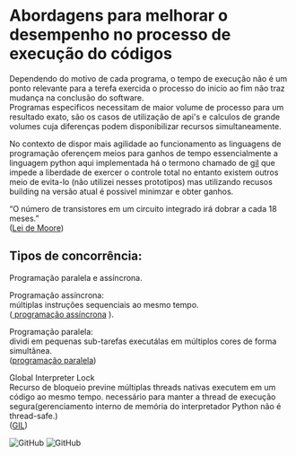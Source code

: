 
# Abordagens para melhorar o desempenho no processo de execução do códigos 

Dependendo do motivo de cada programa, o tempo de execução não é um ponto relevante para a terefa exercida o processo do inicio ao fim não traz mudança na conclusão do software.   
Programas especificos necessitam de maior volume de processo para um resultado exato, são os casos de utilização de api's e calculos de grande volumes cuja diferenças podem disponibilizar recursos simultaneamente.

No contexto de dispor mais agilidade ao funcionamento as linguagens de programação oferençem meios para ganhos de tempo essencialmente a linguagem python aqui implementada há o termono chamado de [gil](https://www.machinelearningplus.com/python/python-global-interpreter-lock-gil/) que impede a liberdade de exercer o controle total no entanto existem outros meio de evita-lo (não utilizei nesses prototipos) mas utilizando recusos building na versão atual é possivel minimzar e obter ganhos.




“O número de transistores em um circuito integrado irá dobrar a cada 18 meses.”   
([Lei de Moore](https://mittechreview.com.br/nos-nao-estamos-preparados-para-o-fim-da-lei-de-moore/))
 
 
 
 ## Tipos  de concorrência:  
Programação paralela e assíncrona.

Programação assíncrona:  
múltiplas instruções sequenciais
ao mesmo tempo.         
([ programação assíncrona](https://developer.mozilla.org/pt-BR/docs/Learn/JavaScript/Asynchronous/Concepts)
).

Programação paralela:   
dividi em pequenas sub-tarefas executálas em múltiplos cores de forma simultânea.  
([programação paralela](https://pt.wikipedia.org/wiki/Computa%C3%A7%C3%A3o_paralela
))

Global Interpreter Lock  
 Recurso de bloqueio  previne  múltiplas threads nativas executem em um código ao mesmo tempo.
necessário para manter a thread de execução segura(gerenciamento interno de memória do
interpretador Python não é thread-safe.)  
([GIL](https://www.machinelearningplus.com/python/python-global-interpreter-lock-gil/))



 ![GitHub](https://img.shields.io/badge/python-3.9-blue) ![GitHub](https://img.shields.io/badge/licence-MIT-GREE) 
